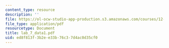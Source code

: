 ```yaml
---
content_type: resource
description: ''
file: https://ol-ocw-studio-app-production.s3.amazonaws.com/courses/12-109-petrology-fall-2005/ed8f813f3b2ee33b76c37d4ac0d35cf0_lab_7_data1.pdf
file_type: application/pdf
resourcetype: Document
title: lab_7_data1.pdf
uid: ed8f813f-3b2e-e33b-76c3-7d4ac0d35cf0
---
```

